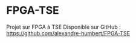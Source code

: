 # FPGA-TSE
Projet sur FPGA à TSE 
Disponible sur GitHub : https://github.com/alexandre-humbert/FPGA-TSE
